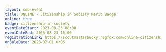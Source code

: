 ```yaml
---
layout: smb-event
title: ONLINE - Citizenship in Society Merit Badge
online: true
badge: citizenship-in-society
eventDateStart: 2023-08-23 08:00
eventDateEnd: 2023-08-23 15:00
registrationLink: https://scoutmasterbucky.regfox.com/online-citizenship-in-society-merit-badge---2023-08-23
onSaleDate: 2023-07-01 0:05
---
```

